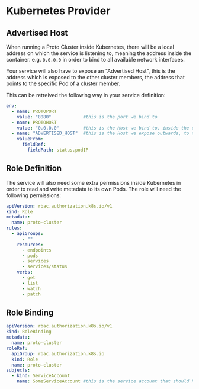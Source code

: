 # Kubernetes Provider




## Advertised Host

When running a Proto Cluster inside Kubernetes, there will be a local address on which the service is listening to, meaning the address inside the container.
e.g. `0.0.0.0` in order to bind to all available network interfaces.

Your service will also have to expose an "Advertised Host", this is the address which is exposed to the other cluster members, the address that points to the specific Pod of a cluster member.

This can be retreived the following way in your service definition:

```yml
env:
  - name: PROTOPORT
    value: "8080"            #this is the port we bind to
  - name: PROTOHOST
    value: "0.0.0.0"         #this is the Host we bind to, inside the container
  - name: "ADVERTISED_HOST"  #this is the Host we expose outwards, to the cluster
    valueFrom:
      fieldRef:
        fieldPath: status.podIP
```                 

## Role Definition

The service will also need some extra permissions inside Kubernetes in order to read and write metadata to its own Pods.
The role will need the following permissions:

```yml
apiVersion: rbac.authorization.k8s.io/v1
kind: Role
metadata:
  name: proto-cluster
rules:
  - apiGroups:
      - ""
    resources:
      - endpoints
      - pods
      - services
      - services/status
    verbs:
      - get
      - list
      - watch
      - patch
```      

## Role Binding

```yml
apiVersion: rbac.authorization.k8s.io/v1
kind: RoleBinding
metadata:
  name: proto-cluster
roleRef:
  apiGroup: rbac.authorization.k8s.io
  kind: Role
  name: proto-cluster
subjects:
  - kind: ServiceAccount
    name: SomeServiceAccount #this is the service account that should have this role applied
```    
